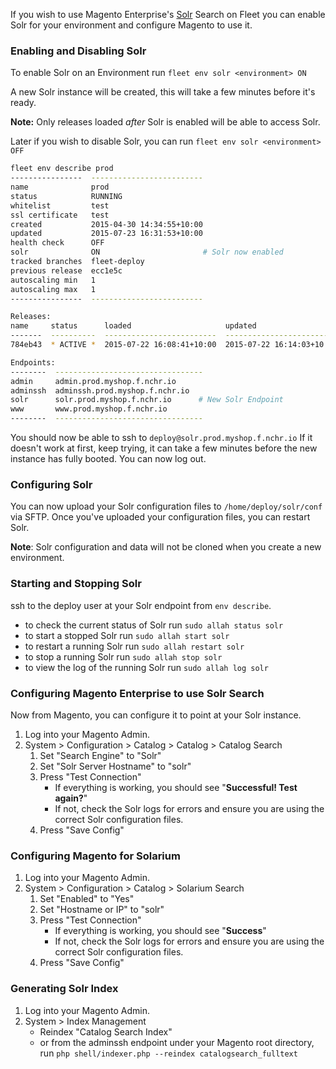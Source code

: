 If you wish to use Magento Enterprise's [Solr](http://lucene.apache.org/solr/) Search on Fleet
you can enable Solr for your environment and configure Magento to use it.

### Enabling and Disabling Solr

To enable Solr on an Environment run `fleet env solr <environment> ON`

A new Solr instance will be created, this will take
a few minutes before it's ready.

**Note:** Only releases loaded *after* Solr is enabled will be able to access
Solr.

Later if you wish to disable Solr, you can run `fleet env solr <environment> OFF`


```sh
fleet env describe prod
----------------  -------------------------
name              prod
status            RUNNING
whitelist         test
ssl certificate   test
created           2015-04-30 14:34:55+10:00
updated           2015-07-23 16:31:53+10:00
health check      OFF
solr              ON                       # Solr now enabled
tracked branches  fleet-deploy
previous release  ecc1e5c
autoscaling min   1
autoscaling max   1
----------------  -------------------------

Releases:
name     status      loaded                     updated                      frontends
-------  ----------  -------------------------  -------------------------  -----------
784eb43  * ACTIVE *  2015-07-22 16:08:41+10:00  2015-07-22 16:14:03+10:00            1

Endpoints:
--------  ---------------------------------
admin     admin.prod.myshop.f.nchr.io
adminssh  adminssh.prod.myshop.f.nchr.io
solr      solr.prod.myshop.f.nchr.io      # New Solr Endpoint
www       www.prod.myshop.f.nchr.io
--------  ---------------------------------
```

You should now be able to ssh to `deploy@solr.prod.myshop.f.nchr.io`
If it doesn't work at first, keep trying, it can take a few minutes before the new instance
has fully booted. You can now log out.

### Configuring Solr

You can now upload your Solr configuration files to `/home/deploy/solr/conf` via SFTP.
Once you've uploaded your configuration files, you can restart Solr.

**Note**: Solr configuration and data will not be cloned when you create a new environment.

### Starting and Stopping Solr

ssh to the deploy user at your Solr endpoint from `env describe`.

 * to check the current status of Solr run `sudo allah status solr`
 * to start a stopped Solr run `sudo allah start solr`
 * to restart a running Solr run `sudo allah restart solr`
 * to stop a running Solr run `sudo allah stop solr`
 * to view the log of the running Solr run `sudo allah log solr`

### Configuring Magento Enterprise to use Solr Search

Now from Magento, you can configure it to point at your Solr instance.

 1. Log into your Magento Admin.
 1. System > Configuration > Catalog > Catalog > Catalog Search
     1. Set "Search Engine" to "Solr"
     1. Set "Solr Server Hostname" to "solr"
     1. Press "Test Connection"
        * If everything is working, you should see "**Successful! Test again?**"
        * If not, check the Solr logs for errors and ensure you are using the correct Solr configuration files.
     1. Press "Save Config"

### Configuring Magento for Solarium

 1. Log into your Magento Admin.
 1. System > Configuration > Catalog > Solarium Search
     1. Set "Enabled" to "Yes"
     1. Set "Hostname or IP" to "solr"
     1. Press "Test Connection"
        * If everything is working, you should see "**Success**"
        * If not, check the Solr logs for errors and ensure you are using the correct Solr configuration files.
     1. Press "Save Config"

### Generating Solr Index
 1. Log into your Magento Admin.
 1. System > Index Management
     * Reindex "Catalog Search Index"
     * or from the adminssh endpoint under your Magento root directory, run `php shell/indexer.php --reindex catalogsearch_fulltext`

